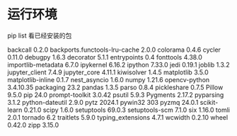 # 运行环境

pip list 看已经安装的包

backcall                      0.2.0
backports.functools-lru-cache 2.0.0
colorama                      0.4.6
cycler                        0.11.0
debugpy                       1.6.3
decorator                     5.1.1
entrypoints                   0.4
fonttools                     4.38.0
importlib-metadata            6.7.0
ipykernel                     6.16.2
ipython                       7.33.0
jedi                          0.19.1
joblib                        1.3.2
jupyter_client                7.4.9
jupyter_core                  4.11.1
kiwisolver                    1.4.5
matplotlib                    3.5.0
matplotlib-inline             0.1.7
nest_asyncio                  1.6.0
numpy                         1.21.6
opencv-python                 3.4.10.35
packaging                     23.2
pandas                        1.3.5
parso                         0.8.4
pickleshare                   0.7.5
Pillow                        9.5.0
pip                           24.0
prompt-toolkit                3.0.42
psutil                        5.9.3
Pygments                      2.17.2
pyparsing                     3.1.2
python-dateutil               2.9.0
pytz                          2024.1
pywin32                       303
pyzmq                         24.0.1
scikit-learn                  0.21.0
scipy                         1.6.0
setuptools                    69.0.3
setuptools-scm                7.1.0
six                           1.16.0
tomli                         2.0.1
tornado                       6.2
traitlets                     5.9.0
typing_extensions             4.7.1
wcwidth                       0.2.10
wheel                         0.42.0
zipp                          3.15.0